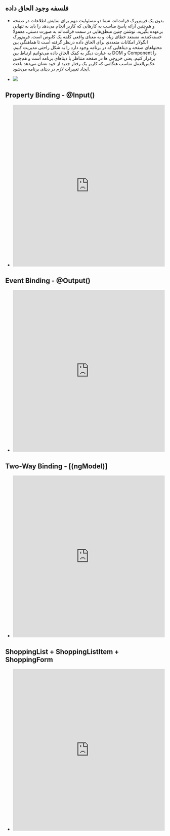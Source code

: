 ## فلسفه وجود الحاق داده

- بدون یک فریم‌ورک فرانت‌اند، شما دو مسئولیت مهم برای نمایش اطلاعات در صفحه و هم‌چنین ارائه پاسخ مناسب به کارهایی که کاربر انجام می‌دهد را باید به تنهایی برعهده بگیرید. نوشتن چنین منطق‌هایی در سمت فرانت‌اند به صورت دستی، معمولا خسته‌کننده، مستعد خطای زیاد، و به معنای واقعی کلمه یک کابوس است. فریم‌ورک انگولار امکانات متعددی برای الحاق داده درنظر گرفته است تا هماهنگی بین محتواهای صفحه و دیتاهایی که در برنامه وجود دارد را به شکل راحتی مدیریت کنیم. به عبارت دیگر به کمک الحاق داده می‌توانیم ارتباط بین DOM و Component را برقرار کنیم. یعنی خروجی ها در صفحه متناظر با دیتاهای برنامه است و هم‌چنین عکس‌العمل مناسب هنگامی که کاربر یک رفتار جدید از خود نشان ‌می‌دهد باعث ایجاد تغییرات لازم در دیتای برنامه می‌شود.

- <img class="img-fluid" src="./assets/image/ng_data_binding.jpg" />

## <bdi>Property Binding - @Input()</bdi>

- <iframe height="512" style="width: 100%;" frameborder="no" loading="lazy" allowtransparency="true" allowfullscreen="true" src="https://stackblitz.com/edit/angular-ivy-click-alert-directive?ctl=1&embed=1&file=src/app/click-alert.directive.ts"></iframe>

## <bdi>Event Binding - @Output()</bdi>

- <iframe height="512" style="width: 100%;" frameborder="no" loading="lazy" allowtransparency="true" allowfullscreen="true" src="https://stackblitz.com/edit/angular-ivy-simple-emitter?ctl=1&embed=1&file=src/app/app.component.ts"></iframe>

## <bdi>Two-Way Binding - [(ngModel)]</bdi>

- <iframe height="512" style="width: 100%;" frameborder="no" loading="lazy" allowtransparency="true" allowfullscreen="true" src="https://stackblitz.com/edit/angular-ivy-simple-ngmodel?ctl=1&embed=1&file=src/app/app.component.ts"></iframe>

## ShoppingList + ShoppingListItem + ShoppingForm

- <iframe height="512" style="width: 100%;" frameborder="no" loading="lazy" allowtransparency="true" allowfullscreen="true" src="https://stackblitz.com/edit/angular-ivy-shopping-list?ctl=1&embed=1&file=src/app/app.component.ts"></iframe>
